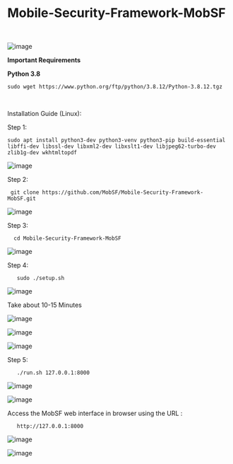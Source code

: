 # Mobile-Security-Framework-MobSF
<br>

![image](https://user-images.githubusercontent.com/120317751/211775592-8dee2bb6-ad98-4b96-9b79-9e2a22395a98.png)

<b> Important Requirements 

Python 3.8 </b>

    sudo wget https://www.python.org/ftp/python/3.8.12/Python-3.8.12.tgz


<br>

Installation Guide (Linux): 

Step 1:

    sudo apt install python3-dev python3-venv python3-pip build-essential libffi-dev libssl-dev libxml2-dev libxslt1-dev libjpeg62-turbo-dev zlib1g-dev wkhtmltopdf
    
![image](https://user-images.githubusercontent.com/120317751/212467451-97bc0561-7a1e-4062-9acc-0f281097c6ca.png)
    
    
Step 2: 

     git clone https://github.com/MobSF/Mobile-Security-Framework-MobSF.git
     
![image](https://user-images.githubusercontent.com/120317751/212467540-85ed4853-fcfe-4222-8726-e885c79eacdd.png)
     
     
Step 3:
 
      cd Mobile-Security-Framework-MobSF
      
![image](https://user-images.githubusercontent.com/120317751/212467833-c3f44258-a988-4891-aac4-5dd4cfbc8dcb.png)
   
      
 Step 4:
 
       sudo ./setup.sh
       
![image](https://user-images.githubusercontent.com/120317751/212468019-1abad709-9f83-4619-ae06-942802460d76.png)

Take about 10-15 Minutes

![image](https://user-images.githubusercontent.com/120317751/212468053-2330fdf9-39da-4b9b-afb0-745855e1c4d1.png)


![image](https://user-images.githubusercontent.com/120317751/212468125-497b8f48-2f3b-499c-8fc4-b2d6f4d6d228.png)


![image](https://user-images.githubusercontent.com/120317751/212468140-6fd67ffb-7dc9-4464-9340-7dce575fc2e6.png)

       
       
 Step 5:
 
       ./run.sh 127.0.0.1:8000
       
 ![image](https://user-images.githubusercontent.com/120317751/212468198-e4d94f1b-99bf-43a0-b9db-358d1239a404.png)
 
 ![image](https://user-images.githubusercontent.com/120317751/212468234-1d6b264a-3580-4a0c-b814-2abfab0ef956.png)

      

Access the MobSF web interface in browser using the URL :

       http://127.0.0.1:8000
       
![image](https://user-images.githubusercontent.com/120317751/212468277-9fcca886-ea18-40c4-8578-79d481cc3875.png)


![image](https://user-images.githubusercontent.com/120317751/212468318-8e10cac7-00ab-4092-afec-6a3de2e3d783.png)


